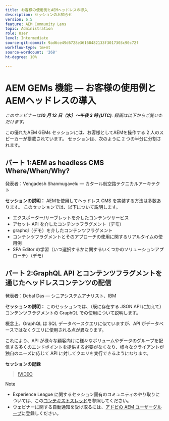 ```yaml
---
title: お客様の使用例とAEMヘッドレスの導入
description: セッションのお知らせ
version: 6.5
feature: AEM Community Lens
topic: Administration
role: User
level: Intermediate
source-git-commit: 9ad6ce49d6728e36168482133f3017303c90c72f
workflow-type: tm+mt
source-wordcount: '268'
ht-degree: 10%

---
```


# AEM GEMs 機能 — お客様の使用例とAEMヘッドレスの導入

*このウェビナーは&#x200B;**10 月 12 日（水）～午後 3 時 (UTC)**. 録画は以下からご覧いただけます。*

この優れたAEM GEMs セッションには、お客様としてAEMを操作する 2 人のスピーカーが搭載されています。 セッションは、次のように 2 つの半分に分割されます。

## パート 1:AEM as headless CMS Where/When/Why?

発表者：Vengadesh Shanmugavelu — カタール航空路テクニカルアーキテクト

**セッションの説明：**
AEMを使用してヘッドレス CMS を実装する方法は多数あります。
このセッションでは、以下について説明します。

* エクスポーター/サーブレットを介したコンテンツサービス
* アセット API を介したコンテンツフラグメント（デモ）
* graphql（デモ）を介したコンテンツフラグメント
* コンテンツフラグメントとそのアプローチの使用に関するリアルタイムの使用例
* SPA Editor の学習（いつ選択するかに関するいくつかのソリューションアプローチ）（デモ）

## パート 2:GraphQL API とコンテンツフラグメントを通じたヘッドレスコンテンツの配信

発表者：Debal Das — シニアシステムアナリスト、IBM

**セッションの説明：**
このセッションでは、（既に存在する JSON API に加えて）コンテンツフラグメントの GraphQL での使用について説明します。

概念上、GraphQL は SQL データベースクエリに似ていますが、API がデータベースではなくクエリに使用される点が異なります。

これにより、API が様々な顧客向けに様々なボリュームやデータのグループを配信する多くのエンドポイントを提供する必要がなくなり、様々なクライアントが独自のニーズに応じて API に対してクエリを実行できるようになります。

**セッションの記録**

>[!VIDEO](https://video.tv.adobe.com/v/3410160)

>[!NOTE]
>
>* Experience League に関するセッション固有のコミュニティのやり取りについては、この[コンテキストスレッド](https://adobe.ly/3r6P4nr)を参照してください。
>* ウェビナーに関する自動通知を受け取るには、[アドビの AEM ユーザーグループ](https://aem-augs.adobe.com/)に登録しください。